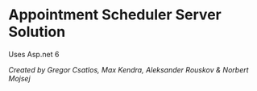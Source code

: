 # Appointment Scheduler Server Solution
Uses Asp.net 6

*Created by Gregor Csatlos, Max Kendra, Aleksander Rouskov & Norbert Mojsej*
